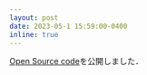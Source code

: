 ```yaml
---
layout: post
date: 2023-05-1 15:59:00-0400
inline: true
---
```


[Open Source code](https://github.com/yotakayama/stlccp)を公開しました．